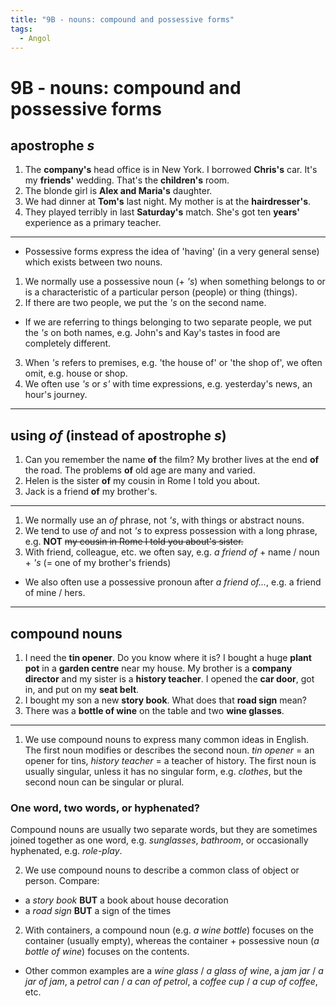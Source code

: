 ```yaml
---
title: "9B - nouns: compound and possessive forms"
tags:
  - Angol
---
```


# 9B - nouns: compound and possessive forms

## apostrophe _s_

1. The **company's** head office is in New York.
   I borrowed **Chris's** car.
   It's my **friends'** wedding.
   That's the **children's** room.
2. The blonde girl is **Alex and Maria's** daughter.
3. We had dinner at **Tom's** last night.
   My mother is at the **hairdresser's**.
4. They played terribly in last **Saturday's** match.
   She's got ten **years'** experience as a primary teacher.

---

- Possessive forms express the idea of 'having' (in a very general sense) which exists between two nouns.
1. We normally use a possessive noun (+ _'s_) when something belongs to or is a characteristic of a particular person (people) or thing (things).
2. If there are two people, we put the _'s_ on the second name.
- If we are referring to things belonging to two separate people, we put the _'s_ on both names, e.g. John's and Kay's tastes in food are completely different.
3. When _'s_ refers to premises, e.g. 'the house of' or 'the shop of', we often omit, e.g. house or shop.
4. We often use _'s_ or _s'_ with time expressions, e.g. yesterday's news, an hour's journey.

---

## using _of_ (instead of apostrophe _s_)

1. Can you remember the name **of** the film?
   My brother lives at the end **of** the road.
   The problems **of** old age are many and varied.
2. Helen is the sister **of** my cousin in Rome I told you about.
3. Jack is a friend **of** my brother's.

---

1. We normally use an _of_ phrase, not _'s_, with things or abstract nouns.
2. We tend to use _of_ and not _'s_ to express possession with a long phrase, e.g. **NOT** ~~my cousin in Rome I told you about's sister.~~
3. With friend, colleague, etc. we often say, e.g. _a friend of_ + name / noun + _'s_ (= one of my brother's friends)
- We also often use a possessive pronoun after _a friend of..._, e.g. a friend of mine / hers.

---

## compound nouns

1. I need the **tin opener**. Do you know where it is?
   I bought a huge **plant pot** in a **garden centre** near my house.
   My brother is a **company director** and my sister is a **history teacher**.
   I opened the **car door**, got in, and put on my **seat belt**.
2. I bought my son a new **story book**.
   What does that **road sign** mean?
3. There was a **bottle of wine** on the table and two **wine glasses**.

---

1. We use compound nouns to express many common ideas in English. The first noun modifies or describes the second noun. _tin opener_ = an opener for tins, _history teacher_ = a teacher of history. The first noun is usually singular, unless it has no singular form, e.g. _clothes_, but the second noun can be singular or plural.

### One word, two words, or hyphenated?

Compound nouns are usually two separate words, but they are sometimes joined together as one word, e.g. _sunglasses_, _bathroom_, or occasionally hyphenated, e.g. _role-play_.

2. We use compound nouns to describe a common class of object or person. Compare:
- a _story book_ **BUT** a book about house decoration
- a _road sign_ **BUT** a sign of the times
2. With containers, a compound noun (e.g. _a wine bottle_) focuses on the container (usually empty), whereas the container + possessive noun (_a bottle of wine_) focuses on the contents.
- Other common examples are a _wine glass_ / _a glass of wine_, a _jam jar_ / _a jar of jam_, a _petrol can_ / _a can of petrol_, a _coffee cup_ / _a cup of coffee_, etc.